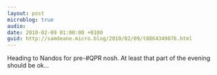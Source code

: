```yaml
---
layout: post
microblog: true
audio: 
date: 2010-02-09 01:00:00 +0100
guid: http://samdeane.micro.blog/2010/02/09/t8864349076.html
---
```

Heading to Nandos for pre-#QPR nosh.    At least that part of the evening should be ok...

